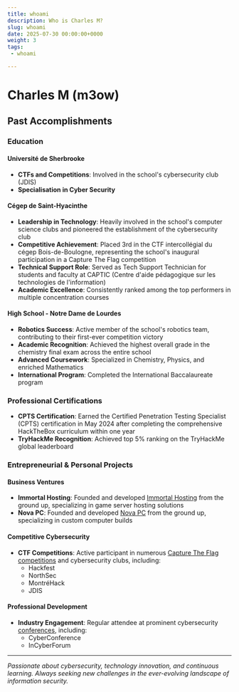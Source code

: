 ```yaml
---
title: whoami
description: Who is Charles M?
slug: whoami
date: 2025-07-30 00:00:00+0000
weight: 3
tags:
 - whoami

---
```


# Charles M (m3ow)
## Past Accomplishments
### Education
#### Université de Sherbrooke
- **CTFs and Competitions**: Involved in the school's cybersecurity club (JDIS)
- **Specialisation in Cyber Security**
#### Cégep de Saint-Hyacinthe
- **Leadership in Technology**: Heavily involved in the school's computer science clubs and pioneered the establishment of the cybersecurity club
- **Competitive Achievement**: Placed 3rd in the CTF intercollégial du cégep Bois-de-Boulogne, representing the school's inaugural participation in a Capture The Flag competition
- **Technical Support Role**: Served as Tech Support Technician for students and faculty at CAPTIC (Centre d'aide pédagogique sur les technologies de l'information)
- **Academic Excellence**: Consistently ranked among the top performers in multiple concentration courses
#### High School - Notre Dame de Lourdes
- **Robotics Success**: Active member of the school's robotics team, contributing to their first-ever competition victory
- **Academic Recognition**: Achieved the highest overall grade in the chemistry final exam across the entire school
- **Advanced Coursework**: Specialized in Chemistry, Physics, and enriched Mathematics
- **International Program**: Completed the International Baccalaureate program
### Professional Certifications
- **CPTS Certification**: Earned the Certified Penetration Testing Specialist (CPTS) certification in May 2024 after completing the comprehensive HackTheBox curriculum within one year
- **TryHackMe Recognition**: Achieved top 5% ranking on the TryHackMe global leaderboard
### Entrepreneurial & Personal Projects
#### Business Ventures
- **Immortal Hosting**: Founded and developed [Immortal Hosting](/p/immortal-host/) from the ground up, specializing in game server hosting solutions
- **Nova PC**: Founded and developed [Nova PC](/p/nova-pc) from the ground up, specializing in custom computer builds
#### Competitive Cybersecurity
- **CTF Competitions**: Active participant in numerous [Capture The Flag competitions](/p/ctfs) and cybersecurity clubs, including:
  - Hackfest
  - NorthSec
  - MontréHack
  - JDIS
#### Professional Development
- **Industry Engagement**: Regular attendee at prominent cybersecurity [conferences](/p/ctfs), including:
  - CyberConference
  - InCyberForum
---
*Passionate about cybersecurity, technology innovation, and continuous learning. Always seeking new challenges in the ever-evolving landscape of information security.*
